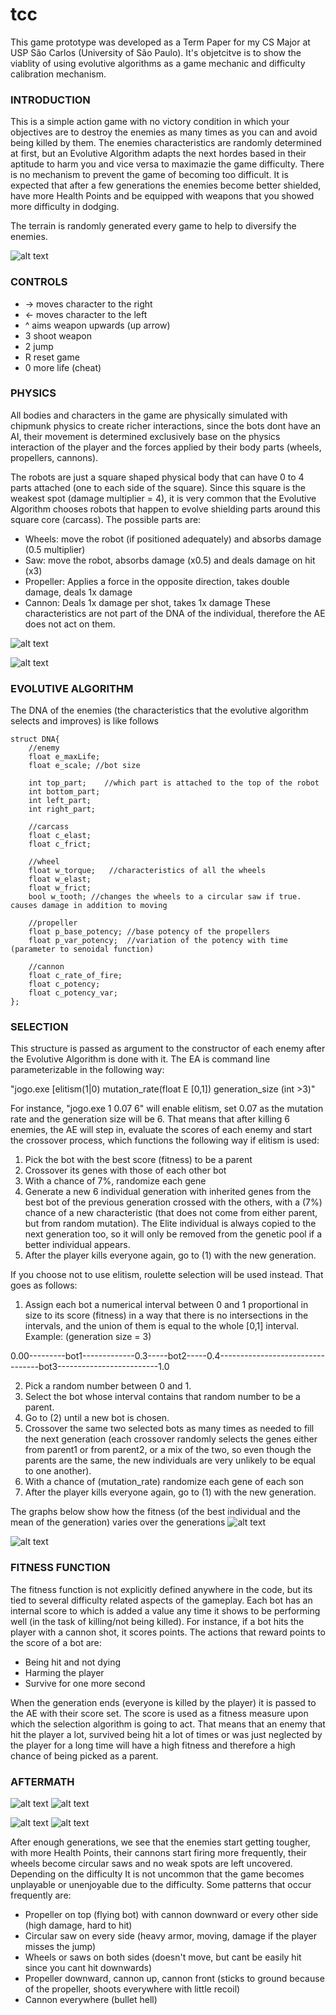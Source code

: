 # tcc
This game prototype was developed as a Term Paper for my CS Major at USP São Carlos (University of São Paulo). It's objetcitve is to show the viablity of using evolutive algorithms as a game mechanic and difficulty calibration mechanism.

### INTRODUCTION

This is a simple action game with no victory condition in which your objectives are to destroy the enemies as many times as you can and avoid being killed by them. The enemies characteristics are randomly determined at first, but an Evolutive Algorithm adapts the next hordes based in their aptitude to harm you and vice versa to maximazie the game difficulty. There is no mechanism to prevent the game of becoming too difficult. It is expected that after a few generations the enemies become better shielded, have more Health Points and be equipped with weapons that you showed more difficulty in dodging.

The terrain is randomly generated every game to help to diversify the enemies. 

![alt text](https://github.com/yurimachioni/tcc/blob/master/prints/robots2.png "screenshot")

### CONTROLS

- ->  moves character to the right
- <-  moves character to the left
- ^   aims weapon upwards (up arrow)
- 3   shoot weapon
- 2   jump
- R   reset game
- 0   more life (cheat)

### PHYSICS

All bodies and characters in the game are physically simulated with chipmunk physics to create richer interactions, since the bots dont have an AI, their movement is determined exclusively base on the physics interaction of the player and the forces applied by their body parts (wheels, propellers, cannons).

The robots are just a square shaped physical body that can have 0 to 4 parts attached (one to each side of the square). Since this square is the weakest spot (damage multiplier = 4), it is very common that the Evolutive Algorithm chooses robots that happen to evolve shielding parts around this square core (carcass). The possible parts are:
- Wheels: move the robot (if positioned adequately) and absorbs damage (0.5 multiplier)
- Saw: move the robot, absorbs damage (x0.5) and deals damage on hit (x3)
- Propeller: Applies a force in the opposite direction, takes double damage, deals 1x damage
- Cannon: Deals 1x damage per shot, takes 1x damage
These characteristics are not part of the DNA of the individual, therefore the AE does not act on them.

![alt text](https://github.com/yurimachioni/tcc/blob/master/prints/parts1.png "parts1")

![alt text](https://github.com/yurimachioni/tcc/blob/master/prints/parts2.png "parts2")

### EVOLUTIVE ALGORITHM

The DNA of the enemies (the characteristics that the evolutive algorithm selects and improves) is like follows
```
struct DNA{
    //enemy
    float e_maxLife;
    float e_scale; //bot size

    int top_part;    //which part is attached to the top of the robot
    int bottom_part;
    int left_part;
    int right_part;

    //carcass
    float c_elast;  
    float c_frict;

    //wheel
    float w_torque;   //characteristics of all the wheels 
    float w_elast;
    float w_frict;
    bool w_tooth; //changes the wheels to a circular saw if true. causes damage in addition to moving

    //propeller
    float p_base_potency; //base potency of the propellers
    float p_var_potency;  //variation of the potency with time (parameter to senoidal function)

    //cannon
    float c_rate_of_fire; 
    float c_potency;     
    float c_potency_var;  
};
```
### SELECTION

This structure is passed as argument to the constructor of each enemy after the Evolutive Algorithm is done with it.
The EA is command line parameterizable in the following way:

"jogo.exe [elitism(1|0) mutation_rate(float E [0,1]) generation_size (int >3)"

For instance, "jogo.exe 1 0.07 6" will enable elitism, set 0.07 as the mutation rate and the generation size will be 6.
That means that after killing 6 enemies, the AE will step in, evaluate the scores of each enemy and start the crossover process, which functions the following way if elitism is used:

1. Pick the bot with the best score (fitness) to be a parent
2. Crossover its genes with those of each other bot
3. With a chance of 7%, randomize each gene
4. Generate a new 6 individual generation with inherited genes from the best bot of the previous generation crossed with the others, with a (7%) chance of a new characteristic (that does not come from either parent, but from random mutation). The Elite individual is always copied to the next generation too, so it will only be removed from the genetic pool if a better individual appears.
5. After the player kills everyone again, go to (1) with the new generation.
  
If you choose not to use elitism, roulette selection will be used instead. That goes as follows:
  
1. Assign each bot a numerical interval between 0 and 1 proportional in size to its score (fitness) in a way that there is no intersections in the intervals, and the union of them is equal to the whole [0,1] interval. Example:
(generation size = 3)

0.00---------bot1-------------0.3-----bot2-----0.4---------------------------------bot3-------------------------1.0

2. Pick a random number between 0 and 1.
3. Select the bot whose interval contains that random number to be a parent.
4. Go to (2) until a new bot is chosen.
5. Crossover the same two selected bots as many times as needed to fill the next generation (each crossover randomly selects the genes either from parent1 or from parent2, or a mix of the two, so even though the parents are the same, the new individuals are very unlikely to be equal to one another).
6. With a chance of (mutation_rate) randomize each gene of each son
7. After the player kills everyone again, go to (1) with the new generation.

The graphs below show how the fitness (of the best individual and the mean of the generation) varies over the generations
![alt text](https://github.com/yurimachioni/tcc/blob/master/prints/fitness1.png "fitness1")

![alt text](https://github.com/yurimachioni/tcc/blob/master/prints/fitness2.jpg "fitness2")

### FITNESS FUNCTION

The fitness function is not explicitly defined anywhere in the code, but its tied to several difficulty related aspects of the gameplay. Each bot has an internal score to which is added a value any time it shows to be performing well (in the task of killing/not being killed). For instance, if a bot hits the player with a cannon shot, it scores points. The actions that reward points to the score of a bot are:
  - Being hit and not dying
  - Harming the player
  - Survive for one more second
  
When the generation ends (everyone is killed by the player) it is passed to the AE with their score set. The score is used as a fitness measure upon which the selection algorithm is going to act. That means that an enemy that hit the player a lot, survived being hit a lot of times or was just neglected by the player for a long time will have a high fitness and therefore a high chance of being picked as a parent.

### AFTERMATH

![alt text](https://github.com/yurimachioni/tcc/blob/master/prints/robots1.png "robots1")
![alt text](https://github.com/yurimachioni/tcc/blob/master/prints/robots3.png "robots3")

![alt text](https://github.com/yurimachioni/tcc/blob/master/prints/robots4.jpg "robots4")
![alt text](https://github.com/yurimachioni/tcc/blob/master/prints/robots5.png "robots5")

After enough generations, we see that the enemies start getting tougher, with more Health Points, their cannons start firing more frequently, their wheels become circular saws and no weak spots are left uncovered. Depending on the difficulty It is not uncommon that the game becomes unplayable or unenjoyable due to the difficulty. Some patterns that occur frequently are:
  - Propeller on top (flying bot) with cannon downward or every other side (high damage, hard to hit)
  - Circular saw on every side (heavy armor, moving, damage if the player misses the jump)
  - Wheels or saws on both sides (doesn't move, but cant be easily hit since you cant hit downwards)
  - Propeller downward, cannon up, cannon front (sticks to ground because of the propeller, shoots everywhere with little recoil)
  - Cannon everywhere (bullet hell)
